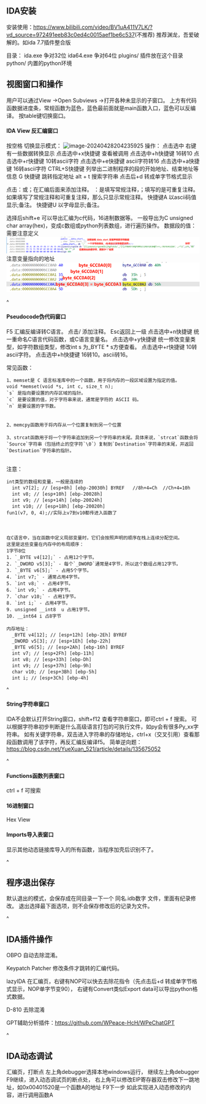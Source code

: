 
## **IDA安装**
安装使用：<https://www.bilibili.com/video/BV1uA411V7LK/?vd_source=972491eeb83c0ed4c0015aef1be6c537>(不推荐)
推荐渊龙，吾爱破解的。如ida 7.7插件整合版

目录：
ida.exe 争对32位
ida64.exe 争对64位
plugins/  插件放在这个目录
 python/  内置的python环境

## **视图窗口和操作**
用户可以通过View ->Open Subviews ->打开各种未显示的子窗口。
上方有代码函数据进度条，常规函数为蓝色，蓝色最前面就是main函数入口，蓝色可以反编译。
按table键切换窗口。
#### **IDA View 反汇编窗口**
按空格 切换显示模式：
![image-20240428204235925](http://cdn.33129999.xyz/mk_img/image-20240428204235925.png)
操作：
点击选中 右键 有一些数据转换显示
点击选中+x快捷键 查看被调用
点击选中+h快捷键 16转10
点击选中+r快捷键  10转ascii字符
点击选中+e快捷键  ascii字符转16
点击选中+a快捷键  16转ascii字符
CTRL+S快捷键 列举出二进制程序的段的开始地址、结束地址等信息
G 快捷键 跳转指定地址
alt + t 搜索字符串
点击后+d 转成单字节格式显示

点击：或；在汇编后面来添加注释。
：是填写常规注释，；填写的是可重复注释。如果填写了常规注释和可重复注释，那么只显示常规注释。
快捷键A 以ascii码值显示;备注。 
快捷键U 以字母显示;备注。 


选择后shift+e 可以导出汇编为c代码，16进制数据等。
一般导出为C unsigned char array(hex)，变成c数组或python列表数组，进行遍历操作。
数据段的值：需要注意定义
![](.topwrite/assets/image_1732431392925.png)
注意变量指向的地址
![](.topwrite/assets/image_1732514362599.png)

^
#### **Pseudocode伪代码窗口**
F5 汇编反编译转C语言。
点击/ 添加注释。
Esc返回上一级
点击选中+n快捷键 统一重命名C语言代码函数，或C语言变量名。
点击选中+y快捷键 统一修改变量类型，如字符数组类型，修改int s 为_BYTE * s方便查看。
点击选中+r快捷键  10转ascii字符。
点击选中+h快捷键 16转10。ascii转16。


常见函数：
```
1、memset是 C 语言标准库中的一个函数，用于将内存的一段区域设置为指定的值。
void *memset(void *s, int c, size_t n);
`s` 是指向要设置的内存区域的指针。
`c` 是要设置的值，对于字符串来说，通常是字符的 ASCII 码。
`n` 是要设置的字节数。


2、memcpy函数用于将内存从一个位置复制到另一个位置

3、strcat函数用于将一个字符串追加到另一个字符串的末尾。具体来说，`strcat`函数会将`Source`字符串（包括终止的空字符`\0`）复制到`Destination`字符串的末尾，并返回`Destination`字符串的指针。


```
注意：
```
int类型的数组和变量，一般是连续的
  int v7[2]; // [esp+8h] [ebp-20030h] BYREF   //8h+4=Ch  //Ch+4=10h
  int v8; // [esp+10h] [ebp-20028h]
  int v9; // [esp+14h] [ebp-20024h]
  int v10; // [esp+18h] [ebp-20020h]
fun1(v7, 0, 4);//实际上v7到v10都传进入函数了



在C语言中，当在函数中定义局部变量时，它们会按照声明的顺序在栈上连续分配空间。
这里是这些变量在内存中的布局顺序：
1字节8位
1. `_BYTE v4[12];` - 占用12个字节。
2. `_DWORD v5[3];` - 每个`_DWORD`通常是4字节，所以这个数组占用12字节。
3. `_BYTE v6[5];` - 占用5个字节。
4. `int v7;` - 通常占用4字节。
5. `int v8;` - 占用4字节。
6. `int v9;` - 占用4字节。
7. `char v10;` - 占用1字节。
8. `int i;` - 占用4字节。
9. unsigned __int8  u 占用1字节。
10. __int64 i 占8字节

内存地址：
  _BYTE v4[12]; // [esp+12h] [ebp-2Eh] BYREF
  _DWORD v5[3]; // [esp+1Eh] [ebp-22h]
  _BYTE v6[5]; // [esp+2Ah] [ebp-16h] BYREF
  int v7; // [esp+2Fh] [ebp-11h]
  int v8; // [esp+33h] [ebp-Dh]
  int v9; // [esp+37h] [ebp-9h]
  char v10; // [esp+3Bh] [ebp-5h]
  int i; // [esp+3Ch] [ebp-4h]
```

^
#### **String字符串窗口**
IDA不会默认打开String窗口，shift+f12 查看字符串窗口，即可ctrl + f 搜索。
可以根据字符串初步判断是什么高级语言打包的可执行文件，如py会有很多Py_xx字符串。
如有关键字符串，双击进入字符串的存储地址，ctrl+x（交叉引用）查看那段函数调用了该字符，再反汇编反编译f5。
简单逆向题：<https://blog.csdn.net/YueXuan_521/article/details/135675052>



^
#### **Functions函数列表窗口**
ctrl + f 可搜索


#### **16进制窗口**
Hex View


#### **Imports导入表窗口**
显示其他动态链接库导入的所有函数，当程序加壳后识别不了。



^
## **程序退出保存**
默认退出的模式，会保存成在同目录一下一个 同名.idb数字 文件，里面有纪录修改。
退出选择最下面选项，则不会保存修改后的记录为文件。



^
## **IDA插件操作**
OBPO 自动去除混淆。

Keypatch Patcher 修改条件才跳转的汇编代码。

lazyIDA 在汇编页，右键有NOP可以快去去除花指令（先点击后+d 转成单字节格式显示，NOP单字节变90），
右键有Convert类似Export data可以导出python格式数据。

D-810 去除混淆

GPT辅助分析插件：<https://github.com/WPeace-HcH/WPeChatGPT>

^
## **IDA动态调试**
汇编页，打断点
左上角debugger选择本地windows运行，
继续左上角debugger F9继续，进入动态调试页的断点处，
右上角可以修改EIP寄存器双击修改下一跳地址，如0x00401520是一个函数A的地址
F9下一步
如此实现进入动态修改的内容，进行调用函数A
